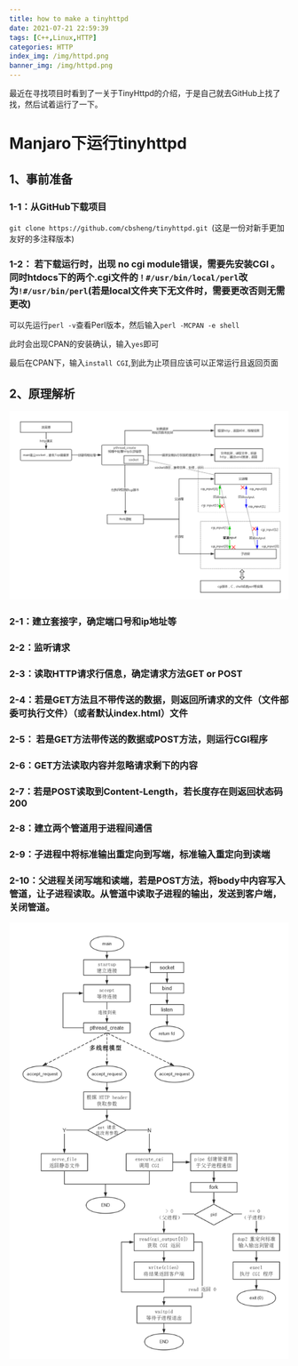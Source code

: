 ```yaml
---
title: how to make a tinyhttpd
date: 2021-07-21 22:59:39
tags: [C++,Linux,HTTP]
categories: HTTP
index_img: /img/httpd.png
banner_img: /img/httpd.png
---
```

最近在寻找项目时看到了一关于TinyHttpd的介绍，于是自己就去GitHub上找了找，然后试着运行了一下。

# Manjaro下运行tinyhttpd

## 1、事前准备

### 1-1：从GitHub下载项目

`git clone https://github.com/cbsheng/tinyhttpd.git `(这是一份对新手更加友好的多注释版本)

### 1-2： 若下载运行时，出现 no cgi module错误，需要先安装CGI 。同时htdocs下的两个.cgi文件的`！#/usr/bin/local/perl`改为`!#/usr/bin/perl`(若是local文件夹下无文件时，需要更改否则无需更改)

可以先运行`perl -v`查看Perl版本，然后输入`perl -MCPAN -e shell`

此时会出现CPAN的安装确认，输入`yes`即可

最后在CPAN下，输入`install CGI`,到此为止项目应该可以正常运行且返回页面

## 2、原理解析

![](/img/picture.png)

### 2-1：建立套接字，确定端口号和ip地址等

### 2-2：监听请求

### 2-3：读取HTTP请求行信息，确定请求方法GET or POST

### 2-4：若是GET方法且不带传送的数据，则返回所请求的文件（文件部委可执行文件）（或者默认index.html）文件

### 2-5： 若是GET方法带传送的数据或POST方法，则运行CGI程序

### 2-6：GET方法读取内容并忽略请求剩下的内容

### 2-7：若是POST读取到Content-Length，若长度存在则返回状态码200

### 2-8：建立两个管道用于进程间通信

### 2-9：子进程中将标准输出重定向到写端，标准输入重定向到读端

### 2-10：父进程关闭写端和读端，若是POST方法，将body中内容写入管道，让子进程读取。从管道中读取子进程的输出，发送到客户端，关闭管道。

![](/img/httpdDetail.png)









